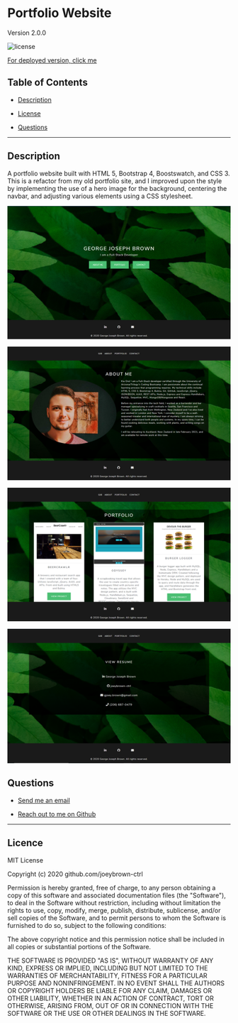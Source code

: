 # Portfolio Website

Version 2.0.0

![license](https://img.shields.io/badge/License-MIT-blue.svg)

[For deployed version, click me](https://joeybrown-ctrl.github.io/gjb-portfolio/)

  ## Table of Contents

  
* [Description](#description)
  
* [License](#license) 
  
* [Questions](#questions)

  
<hr>

  ## Description 
A portfolio website built with HTML 5, Bootstrap 4, Boostswatch, and CSS 3. This is a refactor from my old portfolio site, and I improved upon the style by implementing the use of a hero image for the background, centering the navbar, and adjusting various elements using a CSS stylesheet. 

![Landing page](https://raw.githubusercontent.com/joeybrown-ctrl/gjb-portfolio/main/images/indexPage.png)

![About page](https://github.com/joeybrown-ctrl/gjb-portfolio/blob/main/images/aboutPage.png)

![Portfolio page](https://raw.githubusercontent.com/joeybrown-ctrl/gjb-portfolio/main/images/pfolioPage.png)

![Contact page](https://raw.githubusercontent.com/joeybrown-ctrl/gjb-portfolio/main/images/contactPage.png)

  ## Questions 
  
* [Send me an email](mailto:gjoey.brown@gmail.com)
  
* [Reach out to me on Github](https://github.com/joeybrown-ctrl)

<hr>

  ## Licence 
MIT License

Copyright (c) 2020 github.com/joeybrown-ctrl

Permission is hereby granted, free of charge, to any person obtaining a copy
of this software and associated documentation files (the "Software"), to deal
in the Software without restriction, including without limitation the rights
to use, copy, modify, merge, publish, distribute, sublicense, and/or sell
copies of the Software, and to permit persons to whom the Software is
furnished to do so, subject to the following conditions:

The above copyright notice and this permission notice shall be included in all
copies or substantial portions of the Software.

THE SOFTWARE IS PROVIDED "AS IS", WITHOUT WARRANTY OF ANY KIND, EXPRESS OR
IMPLIED, INCLUDING BUT NOT LIMITED TO THE WARRANTIES OF MERCHANTABILITY,
FITNESS FOR A PARTICULAR PURPOSE AND NONINFRINGEMENT. IN NO EVENT SHALL THE
AUTHORS OR COPYRIGHT HOLDERS BE LIABLE FOR ANY CLAIM, DAMAGES OR OTHER
LIABILITY, WHETHER IN AN ACTION OF CONTRACT, TORT OR OTHERWISE, ARISING FROM,
OUT OF OR IN CONNECTION WITH THE SOFTWARE OR THE USE OR OTHER DEALINGS IN THE
SOFTWARE.